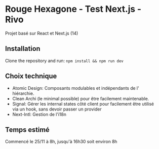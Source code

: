 # Rouge Hexagone - Test Next.js - Rivo
Projet basé sur React et Next.js (14)


## Installation
Clone the repository and run:
    `npm install && npm run dev`

## Choix technique
- Atomic Design: Composants modulables et indépendants de l' hiérarchie.
- Clean Archi (le minimal possible) pour être facilement maintenable.
- Signal: Gérer les internal states côté client pour facilement être utilisé via un hook, sans devoir passer un provider
- Next-Intl: Gestion de l'i18n

## Temps estimé
 Commencé le 25/11 à 8h, jusqu'à 16h30 soit environ 8h